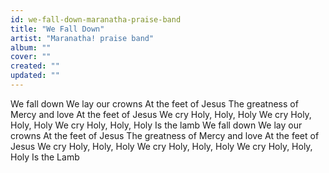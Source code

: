 ```yaml
---
id: we-fall-down-maranatha-praise-band
title: "We Fall Down"
artist: "Maranatha! praise band"
album: ""
cover: ""
created: ""
updated: ""
---
```


We fall down
We lay our crowns
At the feet of Jesus
The greatness of
Mercy and love
At the feet of Jesus
We cry Holy, Holy, Holy
We cry Holy, Holy, Holy
We cry Holy, Holy, Holy
Is the lamb
We fall down
We lay our crowns
At the feet of Jesus
The greatness of
Mercy and love
At the feet of Jesus
We cry Holy, Holy, Holy
We cry Holy, Holy, Holy
We cry Holy, Holy, Holy
Is the Lamb